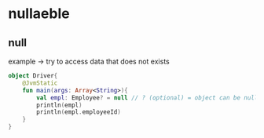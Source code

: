# nullaeble
null
---

example -> try to access data that does not exists

```kotlin
object Driver{
    @JvmStatic
    fun main(args: Array<String>){
        val empl: Employee? = null // ? (optional) = object can be null
        println(empl)
        println(empl.employeeId)
    }
}
```
